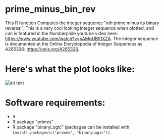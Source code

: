 # prime_minus_bin_rev
This R function Computes the integer sequence "nth prime minus its binary reversal". This is a very cool looking integer sequence when plotted, and can is featured in the Numberphile youtube video here: https://www.youtube.com/watch?v=pAMgUB51XZA. The integer sequence is documented at the Online Encyclopedia of Integer Sequences as A265326: https://oeis.org/A265326. 

# Here's what the plot looks like:
![alt text](https://github.com/darcyj/prime_minux_bin_rev/plot.jpg "How cool is that?")

# Software requirements:
* R
* R package "primes"
* R package "binaryLogic"
(packages can be installed with `install.packages(c("primes", "binaryLogic"))`.

